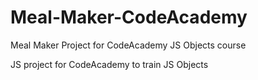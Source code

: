 # Meal-Maker-CodeAcademy
Meal Maker Project for CodeAcademy JS Objects course

JS project for CodeAcademy to train JS Objects
